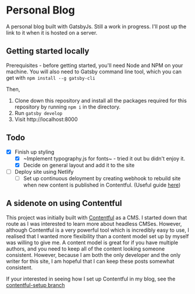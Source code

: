 # Personal Blog

A personal blog built with GatsbyJs. Still a work in progress. I'll post up the link to it when it is hosted on a server.

## Getting started locally

Prerequisites - before getting started, you'll need Node and NPM on your machine. You will also need to Gatsby command line tool, which you can get with `npm install --g gatsby-cli`

Then,
1. Clone down this repository and install all the packages required for this repository by running `npm i` in the directory.
2. Run `gatsby develop`
3. Visit http://localhost:8000

## Todo

- [x] Finish up styling
  - [x] ~Implement typography.js for fonts~ - tried it out bu didn't enjoy it.
  - [x] Decide on general layout and add it to the site
- [ ] Deploy site using Netlify
  - [ ] Set up continuous deloyment by creating webhook to rebuild site when new content is published in Contentful. (Useful guide [here](https://www.halfelectronic.com/post/setting-up-gatsby-js-contentful-and-netlify/))

## A sidenote on using Contentful

This project was initially built with [Contentful](ttps://www.contentful.com) as a CMS. I started down that route as I was interested to learn more about headless CMSes. However, although Contentful is a very powerful tool which is incredibly easy to use, I realised that I wanted more flexibility than a content model set up by myself was willing to give me. A content model is great for if you have multiple authors, and you need to keep all of the content looking someone consistent. However, because I am both the only developer and the only writer for this site, I am hopeful that I can keep these posts somewhat consistent.

If your interested in seeing how I set up Contentful in my blog, see the [contentful-setup branch](https://github.com/lwkchan/personal-blog/tree/contentful-setup)
